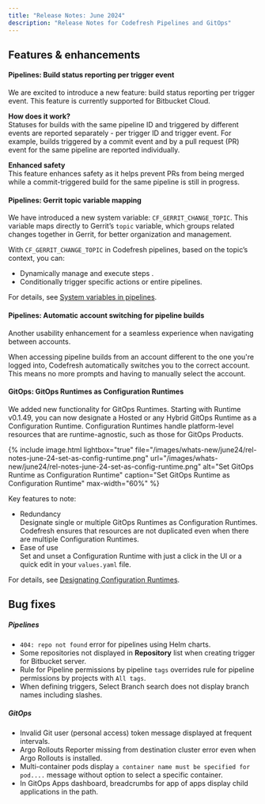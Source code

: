 ```yaml
---
title: "Release Notes: June 2024"
description: "Release Notes for Codefresh Pipelines and GitOps"
---
```

## Features & enhancements

#### Pipelines: Build status reporting per trigger event
We are excited to introduce a new feature: build status reporting per trigger event. This feature is currently supported for Bitbucket Cloud. 

**How does it work?**  
Statuses for builds with the same pipeline ID and triggered by different events are reported separately - per trigger ID and trigger event.
For example, builds triggered by a commit event and by a pull request (PR) event for the same pipeline are reported individually.

**Enhanced safety**  
This feature enhances safety as it helps prevent PRs from being merged while a commit-triggered build for the same pipeline is still in progress.



#### Pipelines: Gerrit topic variable mapping  

We have introduced a new system variable: `CF_GERRIT_CHANGE_TOPIC`. This variable maps directly to Gerrit’s `topic` variable, which groups related changes together in Gerrit, for better organization and management.

With `CF_GERRIT_CHANGE_TOPIC` in Codefresh pipelines, based on the topic’s context, you can:
* Dynamically manage and execute steps .
* Conditionally trigger specific actions or entire pipelines.

For details, see [System variables in pipelines]({{site.baseurl}}/docs/pipelines/variables/#system-variables).

#### Pipelines: Automatic account switching for pipeline builds

Another usability enhancement for a seamless experience when navigating between accounts.  

When accessing pipeline builds from an account different to the one you're logged into, Codefresh automatically switches you to the correct account. This means no more prompts and having to manually select the account.

<!--- To support this enhancement, you need to enable the `autoBuildSwitchAccount` Feature Flag.-->


 

#### GitOps: GitOps Runtimes as Configuration Runtimes
We added new functionality for GitOps Runtimes. Starting with Runtime v0.1.49, you can now designate a Hosted or any Hybrid GitOps Runtime as a Configuration Runtime.
Configuration Runtimes handle platform-level resources that are runtime-agnostic, such as those for GitOps Products.

{% include
  image.html
  lightbox="true"
  file="/images/whats-new/june24/rel-notes-june-24-set-as-config-runtime.png"
  url="/images/whats-new/june24/rel-notes-june-24-set-as-config-runtime.png"
  alt="Set GitOps Runtime as Configuration Runtime"
  caption="Set GitOps Runtime as Configuration Runtime"
  max-width="60%"
%}


Key features to note:
* Redundancy  
  Designate single or multiple GitOps Runtimes as Configuration Runtimes. Codefresh ensures that resources are not duplicated even when there are multiple Configuration Runtimes.
* Ease of use  
  Set and unset a Configuration Runtime with just a click in the UI or a quick edit in your `values.yaml` file.

For details, see [Designating Configuration Runtimes]({{site.baseurl}}/docs/installation/gitops/monitor-manage-runtimes/#designating-configuration-runtimes).






## Bug fixes


##### Pipelines 
* `404: repo not found` error for pipelines using Helm charts.
* Some repositories not displayed in **Repository** list when creating trigger for Bitbucket server.  
* Rule for Pipeline permissions by pipeline `tags` overrides rule for pipeline permissions by projects with `All tags`.
* When defining triggers, Select Branch search does not display branch names including slashes. 


##### GitOps 
* Invalid Git user (personal access) token message displayed at frequent intervals.
* Argo Rollouts Reporter missing from destination cluster error even when Argo Rollouts is installed. 
* Multi-container pods display `a container name must be specified for pod....` message without option to select a specific container.
* In GitOps Apps dashboard, breadcrumbs for app of apps display child applications in the path.

